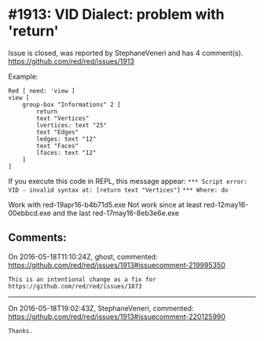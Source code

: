 
#1913: VID Dialect: problem with 'return'
================================================================================
Issue is closed, was reported by StephaneVeneri and has 4 comment(s).
<https://github.com/red/red/issues/1913>

Example:

```
Red [ need: 'view ]
view [
    group-box "Informations" 2 [
        return
        text "Vertices"
        lvertices: text "25"
        text "Edges"
        ledges: text "12"
        text "Faces"
        lfaces: text "12"
    ]
]
```

If you execute this code in REPL, this message appear:
`*** Script error: VID - invalid syntax at: [return text "Vertices"]`
`*** Where: do`

Work with red-19apr16-b4b71d5.exe 
Not work since at least red-12may16-00ebbcd.exe and the last red-17may16-8eb3e6e.exe



Comments:
--------------------------------------------------------------------------------

On 2016-05-18T11:10:24Z, ghost, commented:
<https://github.com/red/red/issues/1913#issuecomment-219995350>

    This is an intentional change as a fix for https://github.com/red/red/issues/1873

--------------------------------------------------------------------------------

On 2016-05-18T19:02:43Z, StephaneVeneri, commented:
<https://github.com/red/red/issues/1913#issuecomment-220125990>

    Thanks.

